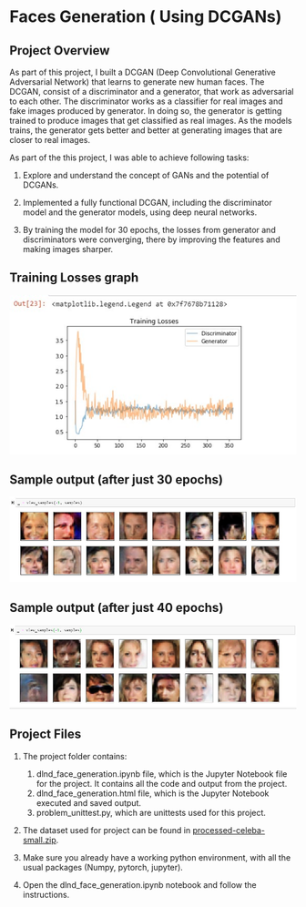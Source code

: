 # Faces Generation ( Using DCGANs)

## Project Overview
As part of this project, I built a DCGAN (Deep Convolutional Generative Adversarial Network) that learns to generate new human faces. The DCGAN, consist of a discriminator and a generator, that work as adversarial to each other. The discriminator works as a classifier for real images and fake images produced by generator. In doing so, the generator is getting trained to produce images that get classified as real images. 
As the models trains, the generator gets better and better at generating images that are closer to real images.

As part of the this project, I was able to achieve following tasks:

1. Explore and understand the concept of GANs and the potential of DCGANs.

2. Implemented a fully functional DCGAN, including the discriminator model and the generator models,  using deep neural networks. 

3. By training the model for 30 epochs, the losses from generator and discriminators were converging, there by improving the features and making images sharper.

## Training Losses graph
![training-graph](assets/training-graph.jpg)

## Sample output (after just 30 epochs)
![Sample output](assets/sample-output.jpg)

## Sample output (after just 40 epochs)
![Sample output](assets/sample-output-40-epochs.jpg)

## Project Files
1. The project folder contains:
    1. dlnd_face_generation.ipynb file, which is the Jupyter Notebook file for the project. It contains all the code and output from the project.
    2. dlnd_face_generation.html file, which is the Jupyter Notebook executed and saved output.
    3. problem_unittest.py, which are unittests used for this project.

2. The dataset used for project can be found in [processed-celeba-small.zip](https://s3.amazonaws.com/video.udacity-data.com/topher/2018/November/5be7eb6f_processed-celeba-small/processed-celeba-small.zip).

3. Make sure you already have a working python environment, with all the usual packages (Numpy, pytorch, jupyter).

6. Open the dlnd_face_generation.ipynb notebook and follow the instructions.
	